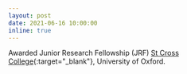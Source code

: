 ```yaml
---
layout: post
date: 2021-06-16 10:00:00
inline: true
---
```


Awarded Junior Research Fellowship (JRF) [St Cross College](https://www.stx.ox.ac.uk/){:target="\_blank"}, University of Oxford. 
